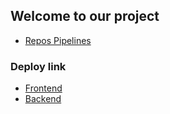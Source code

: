 ## Welcome to our project

- [Repos Pipelines](https://github.com/Darkbuilder646/Time-Manager)


### Deploy link

- [Frontend](https://time-manager-front.onrender.com)
- [Backend](https://time-manager-ui5a.onrender.com/api)
